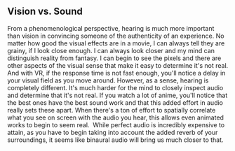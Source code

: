 ## Vision vs. Sound

From a phenomenological perspective, hearing is much more important than vision in convincing someone of the authenticity of an experience.  No matter how good the visual effects are in a movie, I can always tell they are grainy, if I look close enough.  I can always look closer and my mind can distinguish reality from fantasy.  I can begin to see the pixels and there are other aspects of the visual sense that make it easy to determine it's not real.  And with VR, if the response time is not fast enough, you'll notice a delay in your visual field as you move around.
​
​However, as a sense, hearing is completely different.  It's much harder for the mind to closely inspect audio and determine that it's not real.  If you watch a lot of anime, you'll notice that the best ones have the best sound work and that this added effort in audio really sets these apart.  When there's a ton of effort to spatially correlate what you see on screen with the audio you hear, this allows even animated works to begin to seem real.
​
​While perfect audio is incredibly expensive to attain, as you have to begin taking into account the added reverb of your surroundings, it seems like binaural audio will bring us much closer to that.

